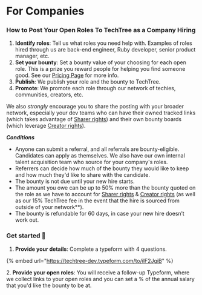 # For Companies

### **How to Post Your Open Roles To TechTree as a Company Hiring**

1. **Identify roles**: Tell us what roles you need help with. Examples of roles hired through us are back-end engineer, Ruby developer, senior product manager, etc.
2. **Set your bounty**: Set a bounty value of your choosing for each open role. This is a prize you reward people for helping you find someone good. See our [Pricing Page](pricing.md) for more info.
3. **Publish**: We publish your role and the bounty to TechTree.
4. **Promote**: We promote each role through our network of techies, communities, creators, etc.&#x20;

We also _strongly_ encourage you to share the posting with your broader network, especially your dev teams who can have their owned tracked links (which takes advantage of [Sharer rights](../roles-at-techtree/sharer-rights.md)) and their own bounty boards (which leverage [Creator rights](../roles-at-techtree/creator-rights.md)).

_**Conditions**_

* Anyone can submit a referral, and all referrals are bounty-eligible. Candidates can apply as themselves. We also have our own internal talent acquisition team who source for your company's roles.
* Referrers can decide how much of the bounty they would like to keep and how much they'd like to share with the candidate.
* The bounty is not due until your new hire starts.
* The amount you owe can be up to 50% more than the bounty quoted on the role as we have to account for [Sharer rights](../roles-at-techtree/sharer-rights.md) & [Creator rights](../roles-at-techtree/creator-rights.md) (as well as our 15% TechTree fee in the event that the hire is sourced from outside of your network\*\*).
* The bounty is refundable for 60 days, in case your new hire doesn’t work out.



### Get started 🚀

1. **Provide your details**: Complete a typeform with 4 questions.

{% embed url="https://techtree-dev.typeform.com/to/ilF2JgiB" %}

2\. **Provide your open roles**: You will receive a follow-up Typeform, where we collect links to your open roles and you can set a % of the annual salary that you'd like the bounty to be at.
